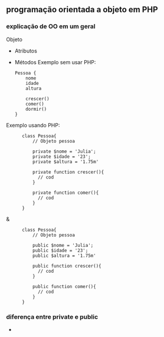 ## programação orientada a objeto em PHP

### explicação de OO em um geral

Objeto
  - Atributos
  - Métodos
Exemplo sem usar PHP:

        Pessoa {
            nome
            idade
            altura

            crescer()
            comer()
            dormir()
        }

Exemplo usando PHP:

          class Pessoa{
              // Objeto pessoa

              private $nome = 'Julia';
              private $idade = '23';
              private $altura = '1.75m'

              private function crescer(){
                // cod
              }

              private function comer(){
                // cod
              }
          }
&

          class Pessoa{
              // Objeto pessoa

              public $nome = 'Julia';
              public $idade = '23';
              public $altura = '1.75m'

              public function crescer(){
                // cod
              }

              public function comer(){
                // cod
              }
          }

### diferença entre private e public

-
